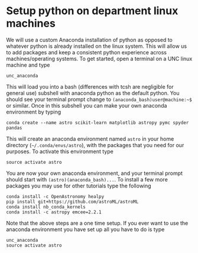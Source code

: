 # Setup python on department linux machines

We will use a custom Anaconda installation of python as opposed to whatever python is already installed on the linux system. This will allow us to add packages and keep a consistent python experience across machines/operating systems. To get started, open a terminal on a UNC linux machine and type

    unc_anaconda
    
This will load you into a bash (differences with tcsh are negligible for general use) subshell with anaconda python as the default python. You should see your terminal prompt change to `(anaconda_bash)user@machine:~$` or similar. Once in this subshell you can make your own anaconda environment by typing

    conda create --name astro scikit-learn matplotlib astropy pymc spyder pandas

This will create an anaconda environment named `astro` in your home directory (`~/.conda/envs/astro`), with the packages that you need for our purposes. To activate this environment type

    source activate astro
    
You are now your own anaconda environment, and your terminal prompt should start with `(astro)(anaconda_bash)...`. To install a few more packages you may use for other tutorials type the following

    conda install -c OpenAstronomy healpy
    pip install git+https://github.com/astroML/astroML
    conda install nb_conda_kernels
    conda install -c astropy emcee=2.2.1
    
Note that the above steps are a one time setup. If you ever want to use the anaconda environment you have set up all you have to do is type

    unc_anaconda
    source activate astro
